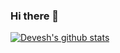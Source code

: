 ### Hi there 👋

[![Devesh's github stats](https://github-readme-stats.vercel.app/api?username=deverex)](https://github.com/anuraghazra/github-readme-stats)
